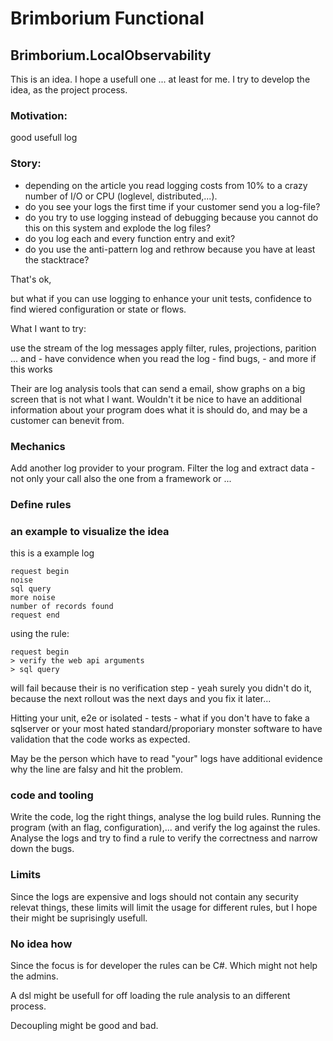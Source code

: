 # Brimborium Functional

## Brimborium.LocalObservability

This is an idea. I hope a usefull one ... at least for me.
I try to develop the idea, as the project process.

### Motivation:
good usefull log

### Story:

- depending on the article you read logging costs from 10% to a crazy number of I/O or CPU (loglevel, distributed,...).
- do you see your logs the first time if your customer send you a log-file?
- do you try to use logging instead of debugging because you cannot do this on this system and explode the log files?
- do you log each and every function entry and exit?
- do you use the anti-pattern log and rethrow because you have at least the stacktrace?

That's ok,

but what if you can use logging to enhance your unit tests, confidence to find wiered configuration or state or flows.

What I want to try:

use the stream of the log messages
apply filter, rules, projections, parition ...
and 
    - have convidence when you read the log
    - find bugs, 
    - and more if this works

Their are log analysis tools that can send a email, show graphs on a big screen that is not what I want.
Wouldn't it be nice to have an additional information about your program does what it is should do, and may be a customer can benevit from.

### Mechanics
Add another log provider to your program.
Filter the log and extract data - not only your call also the one from a framework or ...

### Define rules 

### an example to visualize the idea

this is a example log
```
request begin
noise
sql query
more noise
number of records found
request end
```

using the rule:

```
request begin 
> verify the web api arguments 
> sql query
```

will fail because their is no verification step - yeah surely you didn't do it, because the next rollout was the next days and you fix it later...

Hitting your unit, e2e or isolated - tests - what if you don't have to fake a sqlserver or your most hated standard/proporiary monster software to have validation that the code works as expected.

May be the person which have to read "your" logs have additional evidence why the line are falsy and hit the problem.

### code and tooling
Write the code, log the right things, analyse the log build rules.
Running the program (with an flag, configuration),... and verify the log against the rules.
Analyse the logs and try to find a rule to verify the correctness and narrow down the bugs.

### Limits

Since the logs are expensive and logs should not contain any security relevat things, these limits will limit the usage for different rules, but I hope their might be suprisingly usefull.

### No idea how

Since the focus is for developer the rules can be C#.
Which might not help the admins.

A dsl might be usefull for off loading the rule analysis to an different process.

Decoupling might be good and bad.



